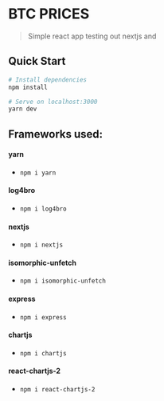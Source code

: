 # BTC PRICES

> Simple react app testing out nextjs and 

## Quick Start

``` bash
# Install dependencies
npm install

# Serve on localhost:3000
yarn dev
```


## Frameworks used:

#### yarn
- `npm i yarn`

#### log4bro
- `npm i log4bro`

#### nextjs
- `npm i nextjs`

#### isomorphic-unfetch
- `npm i isomorphic-unfetch`

#### express
- `npm i express`

#### chartjs
- `npm i chartjs`

#### react-chartjs-2
- `npm i react-chartjs-2`

